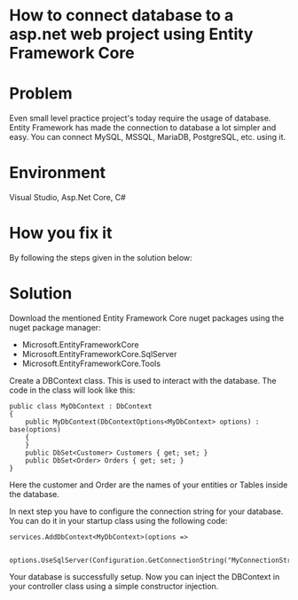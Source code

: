 # How to connect database to a asp.net web project using Entity Framework Core

# Problem
Even small level practice project's today require the usage of database. Entity Framework has made the connection to database a lot simpler and easy. You can connect MySQL, MSSQL, MariaDB, PostgreSQL, etc. using it.

# Environment
Visual Studio, Asp.Net Core, C#

# How you fix it
By following the steps given in the solution below:

# Solution 
Download the mentioned Entity Framework Core nuget packages using the nuget package manager:
* Microsoft.EntityFrameworkCore
* Microsoft.EntityFrameworkCore.SqlServer
* Microsoft.EntityFrameworkCore.Tools

Create a DBContext class. This is used to interact with the database. The code in the class will look like this:
```
public class MyDbContext : DbContext
{
    public MyDbContext(DbContextOptions<MyDbContext> options) : base(options)
    {
    }
    public DbSet<Customer> Customers { get; set; }
    public DbSet<Order> Orders { get; set; }
}
```
Here the customer and Order are the names of your entities or Tables inside the database.

In next step you have to configure the connection string for your database. You can do it in your startup class using the following code:
```
services.AddDbContext<MyDbContext>(options =>

    options.UseSqlServer(Configuration.GetConnectionString("MyConnectionString")));
```
Your database is successfully setup. Now you can inject the DBContext in your controller class using a simple constructor injection.
